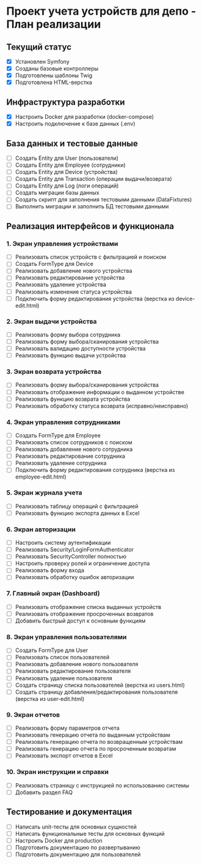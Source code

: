 # Проект учета устройств для депо - План реализации

## Текущий статус
- [x] Установлен Symfony
- [x] Созданы базовые контроллеры
- [x] Подготовлены шаблоны Twig
- [x] Подготовлена HTML-верстка

## Инфраструктура разработки
- [x] Настроить Docker для разработки (docker-compose)
- [x] Настроить подключение к базе данных (.env)

## База данных и тестовые данные
- [ ] Создать Entity для User (пользователи)
- [ ] Создать Entity для Employee (сотрудники)
- [ ] Создать Entity для Device (устройства)
- [ ] Создать Entity для Transaction (операции выдачи/возврата)
- [ ] Создать Entity для Log (логи операций)
- [ ] Создать миграции базы данных
- [ ] Создать скрипт для заполнения тестовыми данными (DataFixtures)
- [ ] Выполнить миграции и заполнить БД тестовыми данными

## Реализация интерфейсов и функционала

### 1. Экран управления устройствами
- [ ] Реализовать список устройств с фильтрацией и поиском
- [ ] Создать FormType для Device
- [ ] Реализовать добавление нового устройства
- [ ] Реализовать редактирование устройства
- [ ] Реализовать удаление устройства
- [ ] Реализовать изменение статуса устройства
- [ ] Подключить форму редактирования устройства (верстка из device-edit.html)

### 2. Экран выдачи устройства
- [ ] Реализовать форму выбора сотрудника
- [ ] Реализовать форму выбора/сканирования устройства
- [ ] Реализовать валидацию доступности устройства
- [ ] Реализовать функцию выдачи устройства

### 3. Экран возврата устройства
- [ ] Реализовать форму выбора/сканирования устройства
- [ ] Реализовать отображение информации о выданном устройстве
- [ ] Реализовать функцию возврата устройства
- [ ] Реализовать обработку статуса возврата (исправно/неисправно)

### 4. Экран управления сотрудниками
- [ ] Создать FormType для Employee
- [ ] Реализовать список сотрудников с поиском
- [ ] Реализовать добавление нового сотрудника
- [ ] Реализовать редактирование сотрудника
- [ ] Реализовать удаление сотрудника
- [ ] Подключить форму редактирования сотрудника (верстка из employee-edit.html)

### 5. Экран журнала учета
- [ ] Реализовать таблицу операций с фильтрацией
- [ ] Реализовать функцию экспорта данных в Excel

### 6. Экран авторизации
- [ ] Настроить систему аутентификации
- [ ] Реализовать Security/LoginFormAuthenticator
- [ ] Реализовать SecurityController полностью
- [ ] Настроить проверку ролей и ограничение доступа
- [ ] Реализовать форму входа
- [ ] Реализовать обработку ошибок авторизации

### 7. Главный экран (Dashboard)
- [ ] Реализовать отображение списка выданных устройств
- [ ] Реализовать отображение просроченных возвратов
- [ ] Добавить быстрый доступ к основным функциям

### 8. Экран управления пользователями
- [ ] Создать FormType для User
- [ ] Реализовать список пользователей
- [ ] Реализовать добавление нового пользователя
- [ ] Реализовать редактирование пользователя
- [ ] Реализовать удаление пользователя
- [ ] Создать страницу списка пользователей (верстка из users.html)
- [ ] Создать страницу добавления/редактирования пользователя (верстка из user-edit.html)

### 9. Экран отчетов
- [ ] Реализовать форму параметров отчета
- [ ] Реализовать генерацию отчета по выданным устройствам
- [ ] Реализовать генерацию отчета по возвращенным устройствам
- [ ] Реализовать генерацию отчета по просроченным возвратам
- [ ] Реализовать экспорт отчетов в Excel

### 10. Экран инструкции и справки
- [ ] Реализовать страницу с инструкцией по использованию системы
- [ ] Добавить раздел FAQ

## Тестирование и документация
- [ ] Написать unit-тесты для основных сущностей
- [ ] Написать функциональные тесты для основных функций
- [ ] Настроить Docker для production
- [ ] Подготовить документацию по развертыванию
- [ ] Подготовить документацию для пользователей 